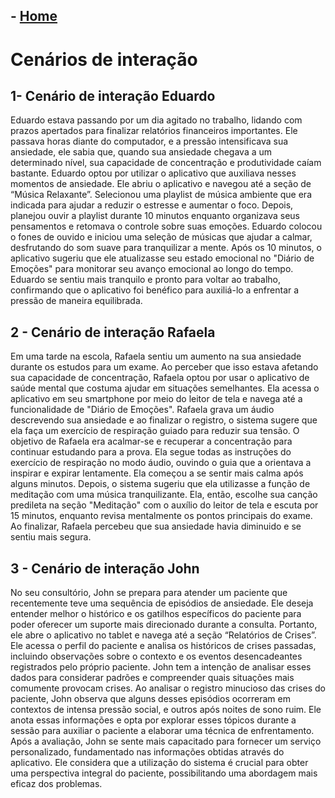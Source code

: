 ## - [Home](/README.md)
# Cenários de interação
## 1- Cenário de interação Eduardo
Eduardo estava passando por um dia agitado no trabalho, lidando com prazos apertados para finalizar relatórios financeiros importantes. Ele passava horas diante do computador, e a pressão intensificava sua ansiedade, ele sabia que, quando sua ansiedade chegava a um determinado nível, sua capacidade de concentração e produtividade caíam bastante. Eduardo optou por utilizar o aplicativo que auxiliava nesses momentos  de ansiedade. Ele abriu o aplicativo e navegou até a seção de “Música Relaxante”. Selecionou uma playlist de música ambiente que era indicada para ajudar a reduzir o estresse e aumentar o foco. Depois, planejou ouvir a playlist durante 10 minutos enquanto organizava seus pensamentos e retomava o controle sobre suas emoções. Eduardo colocou o fones de ouvido e iniciou uma seleção de músicas que ajudar a calmar, desfrutando do som suave para tranquilizar a mente. Após os 10 minutos, o aplicativo sugeriu que ele atualizasse seu estado emocional no "Diário de Emoções" para monitorar seu avanço emocional ao longo do tempo. Eduardo se sentiu mais tranquilo e pronto para voltar  ao trabalho, confirmando que o aplicativo foi benéfico para auxiliá-lo a enfrentar a pressão de maneira equilibrada.
## 2 - Cenário de interação Rafaela
Em uma tarde na escola, Rafaela sentiu um aumento na sua ansiedade durante os estudos para um exame. Ao perceber que isso estava afetando sua capacidade de concentração, Rafaela optou por usar o aplicativo de saúde mental que costuma ajudar em situações semelhantes. Ela acessa o aplicativo em seu smartphone por meio do leitor de tela e navega até a funcionalidade de "Diário de Emoções". Rafaela grava um áudio descrevendo sua ansiedade e ao finalizar o registro, o sistema sugere que ela faça um exercício de respiração guiado para reduzir sua tensão. O objetivo de Rafaela era acalmar-se e recuperar a concentração para continuar estudando para a prova. Ela segue todas as instruções do exercício de respiração no modo áudio, ouvindo o guia que a orientava a inspirar e expirar lentamente. Ela começou a se sentir mais calma após alguns minutos. Depois, o sistema sugeriu que ela utilizasse a função de meditação com uma música tranquilizante. Ela, então, escolhe sua canção predileta na seção "Meditação" com o auxílio do leitor de tela e escuta por 15 minutos, enquanto revisa mentalmente os pontos principais do exame. Ao finalizar, Rafaela percebeu que sua ansiedade havia diminuido e se sentiu mais segura.
## 3 - Cenário de interação John
No seu consultório, John se prepara para atender um paciente que recentemente teve uma sequência de episódios de ansiedade. Ele deseja entender melhor o histórico e os gatilhos específicos do paciente para poder oferecer um suporte mais direcionado durante a consulta. Portanto, ele abre o aplicativo no tablet e navega até a seção “Relatórios de Crises”. Ele acessa o perfil do paciente e analisa os históricos de crises passadas, incluindo observações sobre o contexto e os eventos desencadeantes registrados pelo próprio paciente. John tem a intenção de analisar esses dados para considerar padrões e compreender quais situações mais comumente provocam crises. Ao analisar o registro minucioso das crises do paciente, John observa que alguns desses episódios ocorreram em contextos de intensa pressão social, e outros após noites de sono ruim. Ele anota essas informações e opta por explorar esses tópicos durante a sessão para auxiliar o paciente a elaborar uma técnica de enfrentamento. Após a avaliação, John se sente mais capacitado para fornecer um serviço personalizado, fundamentado nas informações obtidas através do aplicativo. Ele considera que a utilização do sistema é crucial para obter uma perspectiva integral do paciente, possibilitando uma abordagem mais eficaz dos problemas.
